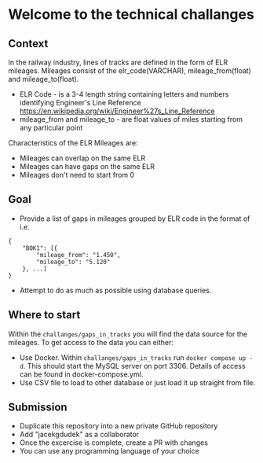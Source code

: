 # Welcome to the technical challanges

## Context
In the railway industry, lines of tracks are defined in the form of ELR mileages. Mileages consist of the elr_code(VARCHAR), mileage_from(float) and mileage_to(float).
- ELR Code - is a 3-4 length string containing letters and numbers identifying Engineer's Line Reference https://en.wikipedia.org/wiki/Engineer%27s_Line_Reference
- mileage_from and mileage_to - are float values of miles starting from any particular point

Characteristics of the ELR Mileages are:
- Mileages can overlap on the same ELR
- Mileages can have gaps on the same ELR
- Mileages don't need to start from 0

## Goal
- Provide a list of gaps in mileages grouped by ELR code in the format of i.e.
```
{
    "BOK1": [{
        "mileage_from": "1.450",
        "mileage_to": "5.120"
    }, ...]
}
```
- Attempt to do as much as possible using database queries.


## Where to start
Within the `challanges/gaps_in_tracks` you will find the data source for the mileages. To get access to the data you can either:
- Use Docker. Within `challanges/gaps_in_tracks` run `docker compose up -d`. This should start the MySQL server on port 3306. Details of access can be found in docker-compose.yml.
- Use CSV file to load to other database or just load it up straight from file.

## Submission
- Duplicate this repository into a new private GitHub repository
- Add "jacekgdudek" as a collaborator
- Once the excercise is complete, create a PR with changes
- You can use any programming language of your choice



